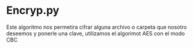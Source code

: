 # Encryp.py
Este algoritmo nos permetira cifrar alguna archivo o carpeta que nosotro deseemos y ponerle una clave, utilizamos el algorimot AES con el modo CBC
